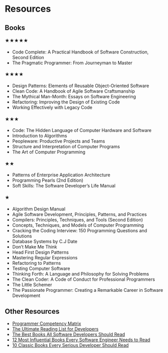 # Resources

## Books

#### ★★★★★
-  Code Complete: A Practical Handbook of Software Construction, Second Edition
-  The Pragmatic Programmer: From Journeyman to Master

#### ★★★★
-  Design Patterns: Elements of Reusable Object-Oriented Software
-  Clean Code: A Handbook of Agile Software Craftsmanship
-  The Mythical Man-Month: Essays on Software Engineering
-  Refactoring: Improving the Design of Existing Code
-  Working Effectively with Legacy Code

#### ★★★
-  Code: The Hidden Language of Computer Hardware and Software
-  Introduction to Algorithms
-  Peopleware: Productive Projects and Teams
-  Structure and Interpretation of Computer Programs
-  The Art of Computer Programming

#### ★★
-  Patterns of Enterprise Application Architecture
-  Programming Pearls (2nd Edition)
-  Soft Skills: The Software Developer’s Life Manual

#### ★
-  Algorithm Design Manual
-  Agile Software Development, Principles, Patterns, and Practices
-  Compilers: Principles, Techniques, and Tools (Second Edition)
-  Concepts, Techniques, and Models of Computer Programming
-  Cracking the Coding Interview: 150 Programming Questions and Solutions
-  Database Systems by C.J Date
-  Don’t Make Me Think
-  Head First Design Patterns
-  Mastering Regular Expressions
-  Refactoring to Patterns
-  Testing Computer Software
-  Thinking Forth: A Language and Philosophy for Solving Problems
-  The Clean Coder: A Code of Conduct for Professional Programmers
-  The Little Schemer
-  The Passionate Programmer: Creating a Remarkable Career in Software Development

## Other Resources

-  [Programmer Competency Matrix](http://sijinjoseph.com/programmer-competency-matrix/)
-  [The Ultimate Reading List for Developers](https://medium.com/@YogevSitton/the-ultimate-reading-list-for-developers-e96c832d9687)
-  [The Best Books All Software Developers Should Read](https://simpleprogrammer.com/best-books-software-developers/)
-  [12 Most Influential Books Every Software Engineer Needs to Read](https://jasonroell.com/2015/03/16/12-most-infuential-books-every-software-engineer-needs-to-read/)
-  [10 Classic Books Every Serious Developer Should Read](https://dzone.com/articles/must-read-book-list-for-programmers)

